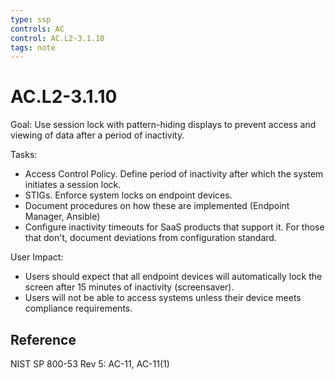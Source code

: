 ```yaml
---
type: ssp
controls: AC
control: AC.L2-3.1.10
tags: note
---
```


# AC.L2-3.1.10

Goal: Use session lock with pattern-hiding displays to prevent access and viewing of data after a period of inactivity.

Tasks:

- Access Control Policy. Define period of inactivity after which the system initiates a session lock.
- STIGs. Enforce system locks on endpoint devices.
- Document procedures on how these are implemented (Endpoint Manager, Ansible)
- Configure inactivity timeouts for SaaS products that support it. For those that don't, document deviations from configuration standard.

User Impact:

- Users should expect that all endpoint devices will automatically lock the screen after 15 minutes of inactivity (screensaver).
- Users will not be able to access systems unless their device meets compliance requirements.

## Reference

NIST SP 800-53 Rev 5: AC-11, AC-11(1)